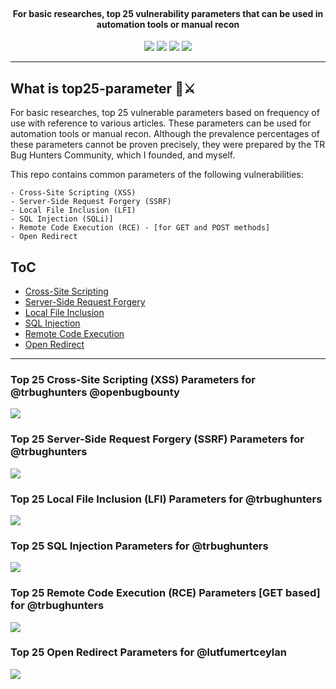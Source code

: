 <h1 align="center">
  <br>
  <a href=""><img src="https://repository-images.githubusercontent.com/259446769/b7d54f80-dbac-11eb-9b33-4792004f612e" alt=""></a>
</h1>
<h4 align="center">For basic researches, top 25 vulnerability parameters that can be used in automation tools or manual recon</h4>
<p align="center">
  <a href=""><img src="https://img.shields.io/github/v/release/lutfumertceylan/top25-parameter?style=flat"></a>
  <a href=""><img src="https://img.shields.io/badge/contributions-welcome-brightgreen.svg?style=flat"></a>
  <a href="https://twitter.com/intent/follow?screen_name=lutfumertceylan"><img src="https://img.shields.io/twitter/follow/lutfumertceylan?style=flat&logo=twitter"></a>
  <a href="https://github.com/lutfumertceylan"><img src="https://img.shields.io/github/stars/lutfumertceylan?style=flat&logo=github"></a></a>
</p>

---

## What is top25-parameter 🧙⚔️
<p>
For basic researches, top 25 vulnerable parameters based on frequency of use with reference to various articles. These parameters can be used for automation tools or manual recon. Although the prevalence percentages of these parameters cannot be proven precisely, they were prepared by the TR Bug Hunters Community, which I founded, and myself.

This repo contains common parameters of the following vulnerabilities:
```
- Cross-Site Scripting (XSS)
- Server-Side Request Forgery (SSRF)
- Local File Inclusion (LFI)
- SQL Injection (SQLi)]
- Remote Code Execution (RCE) - [for GET and POST methods]
- Open Redirect
```
</p>

## ToC
- [Cross-Site Scripting](#top-25-cross-site-scripting-xss-parameters-for-trbughunters-openbugbounty)
- [Server-Side Request Forgery](#top-25-server-side-request-forgery-ssrf-parameters-for-trbughunters)
- [Local File Inclusion](#top-25-local-file-inclusion-lfi-parameters-for-trbughunters)
- [SQL Injection](#top-25-sql-injection-parameters-for-trbughunters)
- [Remote Code Execution](#top-25-remote-code-execution-rce-parameters-get-based-for-trbughunters)
- [Open Redirect](#top-25-open-redirect-parameters-for-lutfumertceylan)

---

### Top 25 **Cross-Site Scripting (XSS)** Parameters for @trbughunters @openbugbounty

<img src="https://pbs.twimg.com/media/EbhJ6veWkAE-K_y?format=jpg&name=medium">

### Top 25 **Server-Side Request Forgery (SSRF)** Parameters for @trbughunters

<img src="https://pbs.twimg.com/media/EbzO_2BXgAA5rDb?format=jpg&name=medium">

### Top 25 **Local File Inclusion (LFI)** Parameters for @trbughunters

<img src="https://pbs.twimg.com/media/EcKmRkIXQAIuRNX?format=jpg&name=medium">

### Top 25 **SQL Injection** Parameters for @trbughunters

<img src="https://pbs.twimg.com/media/Eb9UUDPU4AAxJR1?format=jpg&name=medium">

### Top 25 **Remote Code Execution (RCE)** Parameters [GET based] for @trbughunters

<img src="https://pbs.twimg.com/media/Ec6apFcWoAAjGQO?format=png&name=medium">

### Top 25 **Open Redirect** Parameters for @lutfumertceylan

<img src="https://pbs.twimg.com/media/Eao7Nt7WkAEiiVD?format=jpg&name=medium">

